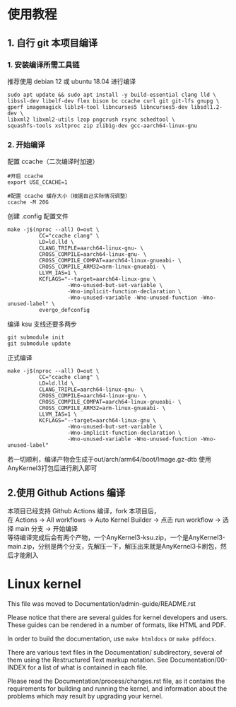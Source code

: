 # 使用教程
## 1. 自行 git 本项目编译
### 1. 安装编译所需工具链
推荐使用 debian 12 或 ubuntu 18.04 进行编译
```
sudo apt update && sudo apt install -y build-essential clang lld \
libssl-dev libelf-dev flex bison bc ccache curl git git-lfs gnupg \
gperf imagemagick liblz4-tool libncurses5 libncurses5-dev libsdl1.2-dev \
libxml2 libxml2-utils lzop pngcrush rsync schedtool \
squashfs-tools xsltproc zip zlib1g-dev gcc-aarch64-linux-gnu
```
### 2. 开始编译
配置 ccache（二次编译时加速）
```
#开启 ccache
export USE_CCACHE=1

#配置 ccache 缓存大小（根据自己实际情况调整）
ccache -M 20G
```
创建 .config 配置文件
```
make -j$(nproc --all) O=out \
          CC="ccache clang" \
          LD=ld.lld \
          CLANG_TRIPLE=aarch64-linux-gnu- \
          CROSS_COMPILE=aarch64-linux-gnu- \
          CROSS_COMPILE_COMPAT=aarch64-linux-gnueabi- \
          CROSS_COMPILE_ARM32=arm-linux-gnueabi- \
          LLVM_IAS=1 \
          KCFLAGS="--target=aarch64-linux-gnu \
                   -Wno-unused-but-set-variable \
                   -Wno-implicit-function-declaration \
                   -Wno-unused-variable -Wno-unused-function -Wno-unused-label" \
          evergo_defconfig
```
编译 ksu 支线还要多两步
```
git submodule init
git submodule update
```
正式编译
```
make -j$(nproc --all) O=out \
          CC="ccache clang" \
          LD=ld.lld \
          CLANG_TRIPLE=aarch64-linux-gnu- \
          CROSS_COMPILE=aarch64-linux-gnu- \
          CROSS_COMPILE_COMPAT=aarch64-linux-gnueabi- \
          CROSS_COMPILE_ARM32=arm-linux-gnueabi- \
          LLVM_IAS=1 \
          KCFLAGS="--target=aarch64-linux-gnu \
                   -Wno-unused-but-set-variable \
                   -Wno-implicit-function-declaration \
                   -Wno-unused-variable -Wno-unused-function -Wno-unused-label"
```
若一切顺利，编译产物会生成于out/arch/arm64/boot/Image.gz-dtb
使用AnyKernel3打包后进行刷入即可
## 2.使用 Github Actions 编译
本项目已经支持 Github Actions 编译，fork 本项目后，<br>在 Actions -> All workflows -> Auto Kernel Builder -> 点击 run workflow -> 选择 main 分支 -> 开始编译<br>等待编译完成后会有两个产物，一个AnyKernel3-ksu.zip，一个是AnyKernel3-main.zip，分别是两个分支，先解压一下，解压出来就是AnyKernel3卡刷包，然后才能刷入

Linux kernel
============

This file was moved to Documentation/admin-guide/README.rst

Please notice that there are several guides for kernel developers and users.
These guides can be rendered in a number of formats, like HTML and PDF.

In order to build the documentation, use ``make htmldocs`` or
``make pdfdocs``.

There are various text files in the Documentation/ subdirectory,
several of them using the Restructured Text markup notation.
See Documentation/00-INDEX for a list of what is contained in each file.

Please read the Documentation/process/changes.rst file, as it contains the
requirements for building and running the kernel, and information about
the problems which may result by upgrading your kernel.
